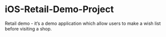 # iOS-Retail-Demo-Project
Retail demo - it’s a demo application which allow users to make a wish list before visiting a shop. 
